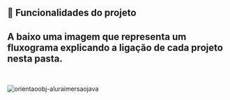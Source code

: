 ## :hammer: Funcionalidades do projeto

## A baixo uma imagem que representa um fluxograma explicando a ligação de cada projeto nesta pasta.
<br>

![orientaoobj-aluraimersaojava](https://user-images.githubusercontent.com/97040972/180080148-a4d00903-e455-48b7-839c-aed2daa8962a.png)
